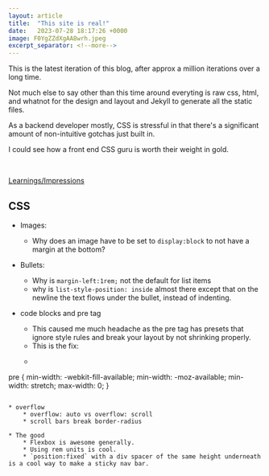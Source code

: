```yaml
---
layout: article
title:  "This site is real!"
date:   2023-07-28 18:17:26 +0000
image: F0YgZZdXgAA8wrh.jpeg
excerpt_separator: <!--more-->
---
```


This is the latest iteration of this blog, after approx a million iterations over a long time.  


Not much else to say other than this time around everyting is raw css, html, and whatnot for the design and layout and Jekyll to generate all the static files.

As a backend developer mostly, CSS is stressful in that there's a significant amount of non-intuitive gotchas just built in. 

I could see how a front end CSS guru is worth their weight in gold.

<br/>

 <!--more-->

<u>Learnings/Impressions</u>  
## CSS
* Images:
    * Why does an image have to be set to `display:block` to not have a margin at the bottom? 

* Bullets:
    * Why is `margin-left:1rem;` not the default for list items 
    * why is `list-style-position: inside` almost there except that on the newline the text flows under the bullet, instead of indenting.

* code blocks and pre tag
    *  This caused me much headache as the pre tag has presets that ignore style rules and break your layout by not shrinking properly.
    * This is the fix:
    * ```css
pre {
    min-width: -webkit-fill-available;
    min-width: -moz-available;
    min-width: stretch;
    max-width: 0;
}
```

* overflow
    * overflow: auto vs overflow: scroll
    * scroll bars break border-radius 

* The good
    * Flexbox is awesome generally.
    * Using rem units is cool.
    * `position:fixed` with a div spacer of the same height underneath is a cool way to make a sticky nav bar. 




